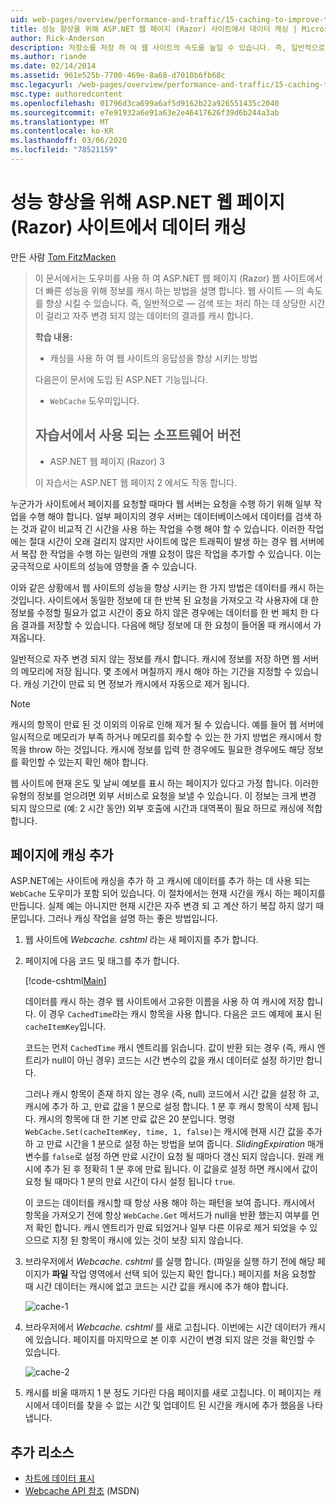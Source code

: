 ```yaml
---
uid: web-pages/overview/performance-and-traffic/15-caching-to-improve-the-performance-of-your-website
title: 성능 향상을 위해 ASP.NET 웹 페이지 (Razor) 사이트에서 데이터 캐싱 | Microsoft Docs
author: Rick-Anderson
description: 저장소를 저장 하 여 웹 사이트의 속도를 높일 수 있습니다. 즉, 일반적으로 ...을 검색 하거나 처리 하는 데 상당한 시간이 소요 되는 데이터의 결과를 캐시 합니다.
ms.author: riande
ms.date: 02/14/2014
ms.assetid: 961e525b-7700-469e-8a68-d7010b6fb68c
msc.legacyurl: /web-pages/overview/performance-and-traffic/15-caching-to-improve-the-performance-of-your-website
msc.type: authoredcontent
ms.openlocfilehash: 01796d3ca699a6af5d9162b22a926551435c2040
ms.sourcegitcommit: e7e91932a6e91a63e2e46417626f39d6b244a3ab
ms.translationtype: MT
ms.contentlocale: ko-KR
ms.lasthandoff: 03/06/2020
ms.locfileid: "78521159"
---
```

# <a name="caching-data-in-an-aspnet-web-pages-razor-site-for-better-performance"></a>성능 향상을 위해 ASP.NET 웹 페이지 (Razor) 사이트에서 데이터 캐싱

만든 사람 [Tom FitzMacken](https://github.com/tfitzmac)

> 이 문서에서는 도우미를 사용 하 여 ASP.NET 웹 페이지 (Razor) 웹 사이트에서 더 빠른 성능을 위해 정보를 캐시 하는 방법을 설명 합니다. 웹 사이트 &#8212; 의 속도를 향상 시킬 수 있습니다. 즉, 일반적으로 &#8212; 검색 또는 처리 하는 데 상당한 시간이 걸리고 자주 변경 되지 않는 데이터의 결과를 캐시 합니다.
> 
> **학습 내용:** 
> 
> - 캐싱을 사용 하 여 웹 사이트의 응답성을 향상 시키는 방법
> 
> 다음은이 문서에 도입 된 ASP.NET 기능입니다.
> 
> - `WebCache` 도우미입니다.
>   
> 
> ## <a name="software-versions-used-in-the-tutorial"></a>자습서에서 사용 되는 소프트웨어 버전
> 
> 
> - ASP.NET 웹 페이지 (Razor) 3
>   
> 
> 이 자습서는 ASP.NET 웹 페이지 2 에서도 작동 합니다.

누군가가 사이트에서 페이지를 요청할 때마다 웹 서버는 요청을 수행 하기 위해 일부 작업을 수행 해야 합니다. 일부 페이지의 경우 서버는 데이터베이스에서 데이터를 검색 하는 것과 같이 비교적 긴 시간을 사용 하는 작업을 수행 해야 할 수 있습니다. 이러한 작업에는 절대 시간이 오래 걸리지 않지만 사이트에 많은 트래픽이 발생 하는 경우 웹 서버에서 복잡 한 작업을 수행 하는 일련의 개별 요청이 많은 작업을 추가할 수 있습니다. 이는 궁극적으로 사이트의 성능에 영향을 줄 수 있습니다.

이와 같은 상황에서 웹 사이트의 성능을 향상 시키는 한 가지 방법은 데이터를 캐시 하는 것입니다. 사이트에서 동일한 정보에 대 한 반복 된 요청을 가져오고 각 사용자에 대 한 정보를 수정할 필요가 없고 시간이 중요 하지 않은 경우에는 데이터를 한 번 페치 한 다음 결과를 저장할 수 있습니다. 다음에 해당 정보에 대 한 요청이 들어올 때 캐시에서 가져옵니다.

일반적으로 자주 변경 되지 않는 정보를 캐시 합니다. 캐시에 정보를 저장 하면 웹 서버의 메모리에 저장 됩니다. 몇 초에서 며칠까지 캐시 해야 하는 기간을 지정할 수 있습니다. 캐싱 기간이 만료 되 면 정보가 캐시에서 자동으로 제거 됩니다.

> [!NOTE]
> 캐시의 항목이 만료 된 것 이외의 이유로 인해 제거 될 수 있습니다. 예를 들어 웹 서버에 일시적으로 메모리가 부족 하거나 메모리를 회수할 수 있는 한 가지 방법은 캐시에서 항목을 throw 하는 것입니다. 캐시에 정보를 입력 한 경우에도 필요한 경우에도 해당 정보를 확인할 수 있는지 확인 해야 합니다.

웹 사이트에 현재 온도 및 날씨 예보를 표시 하는 페이지가 있다고 가정 합니다. 이러한 유형의 정보를 얻으려면 외부 서비스로 요청을 보낼 수 있습니다. 이 정보는 크게 변경 되지 않으므로 (예: 2 시간 동안) 외부 호출에 시간과 대역폭이 필요 하므로 캐싱에 적합 합니다.

## <a name="adding-caching-to-a-page"></a>페이지에 캐싱 추가

ASP.NET에는 사이트에 캐싱을 추가 하 고 캐시에 데이터를 추가 하는 데 사용 되는 `WebCache` 도우미가 포함 되어 있습니다. 이 절차에서는 현재 시간을 캐시 하는 페이지를 만듭니다. 실제 예는 아니지만 현재 시간은 자주 변경 되 고 계산 하기 복잡 하지 않기 때문입니다. 그러나 캐싱 작업을 설명 하는 좋은 방법입니다.

1. 웹 사이트에 *Webcache. cshtml* 라는 새 페이지를 추가 합니다.
2. 페이지에 다음 코드 및 태그를 추가 합니다.

    [!code-cshtml[Main](15-caching-to-improve-the-performance-of-your-website/samples/sample1.cshtml)]

    데이터를 캐시 하는 경우 웹 사이트에서 고유한 이름을 사용 하 여 캐시에 저장 합니다. 이 경우 `CachedTime`라는 캐시 항목을 사용 합니다. 다음은 코드 예제에 표시 된 `cacheItemKey`입니다.

    코드는 먼저 `CachedTime` 캐시 엔트리를 읽습니다. 값이 반환 되는 경우 (즉, 캐시 엔트리가 null이 아닌 경우) 코드는 시간 변수의 값을 캐시 데이터로 설정 하기만 합니다.

    그러나 캐시 항목이 존재 하지 않는 경우 (즉, null) 코드에서 시간 값을 설정 하 고, 캐시에 추가 하 고, 만료 값을 1 분으로 설정 합니다. 1 분 후 캐시 항목이 삭제 됩니다. 캐시의 항목에 대 한 기본 만료 값은 20 분입니다. 명령 `WebCache.Set(cacheItemKey, time, 1, false)`는 캐시에 현재 시간 값을 추가 하 고 만료 시간을 1 분으로 설정 하는 방법을 보여 줍니다. *SlidingExpiration* 매개 변수를 `false`로 설정 하면 만료 시간이 요청 될 때마다 갱신 되지 않습니다. 원래 캐시에 추가 된 후 정확히 1 분 후에 만료 됩니다. 이 값을로 설정 하면 캐시에서 값이 요청 될 때마다 1 분의 만료 시간이 다시 설정 됩니다 `true`.

    이 코드는 데이터를 캐시할 때 항상 사용 해야 하는 패턴을 보여 줍니다. 캐시에서 항목을 가져오기 전에 항상 `WebCache.Get` 메서드가 null을 반환 했는지 여부를 먼저 확인 합니다. 캐시 엔트리가 만료 되었거나 일부 다른 이유로 제거 되었을 수 있으므로 지정 된 항목이 캐시에 있는 것이 보장 되지 않습니다.
3. 브라우저에서 *Webcache. cshtml* 를 실행 합니다. (파일을 실행 하기 전에 해당 페이지가 **파일** 작업 영역에서 선택 되어 있는지 확인 합니다.) 페이지를 처음 요청할 때 시간 데이터는 캐시에 없고 코드는 시간 값을 캐시에 추가 해야 합니다.

    ![cache-1](15-caching-to-improve-the-performance-of-your-website/_static/image1.jpg)
4. 브라우저에서 *Webcache. cshtml* 를 새로 고칩니다. 이번에는 시간 데이터가 캐시에 있습니다. 페이지를 마지막으로 본 이후 시간이 변경 되지 않은 것을 확인할 수 있습니다.

    ![cache-2](15-caching-to-improve-the-performance-of-your-website/_static/image2.jpg)
5. 캐시를 비울 때까지 1 분 정도 기다린 다음 페이지를 새로 고칩니다. 이 페이지는 캐시에서 데이터를 찾을 수 없는 시간 및 업데이트 된 시간을 캐시에 추가 했음을 나타냅니다.

<a id="Additional_Resources"></a>
## <a name="additional-resources"></a>추가 리소스

- [차트에 데이터 표시](https://go.microsoft.com/fwlink/?LinkId=202895)
- [Webcache API 참조](https://msdn.microsoft.com/library/system.web.helpers.webcache(v=vs.99).aspx) (MSDN)

